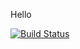 Hello

[![Build Status](https://travis-ci.org/gorgoth1/calc-lib.svg?branch=master)](https://travis-ci.org/gorgoth1/calc-lib)
